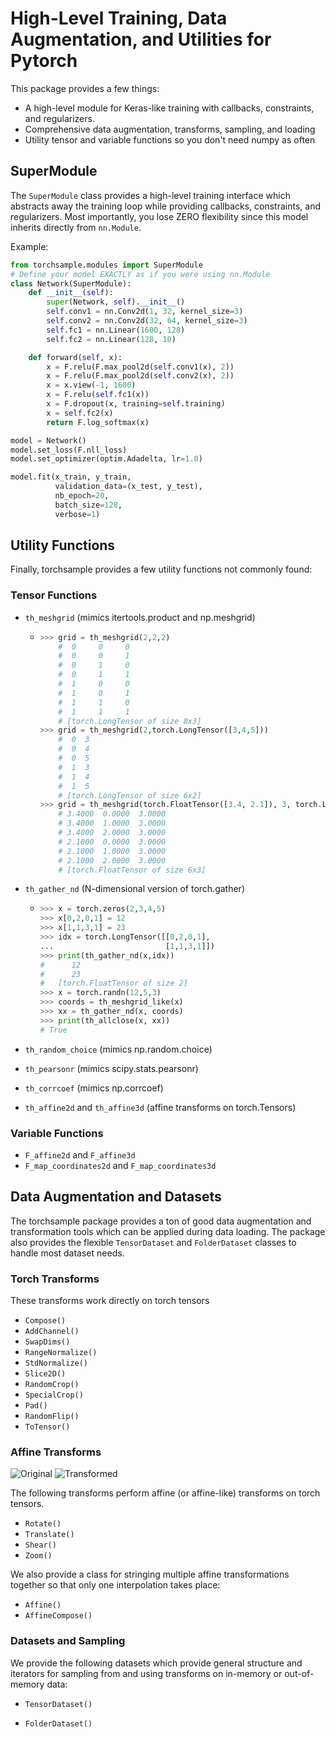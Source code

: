 # High-Level Training, Data Augmentation, and Utilities for Pytorch

This package provides a few things:
- A high-level module for Keras-like training with callbacks, constraints, and regularizers.
- Comprehensive data augmentation, transforms, sampling, and loading
- Utility tensor and variable functions so you don't need numpy as often

## SuperModule
The `SuperModule` class provides a high-level training interface which abstracts
away the training loop while providing callbacks, constraints, and regularizers. 
Most importantly, you lose ZERO flexibility since this model inherits directly
from `nn.Module`.

Example:
```python
from torchsample.modules import SuperModule
# Define your model EXACTLY as if you were using nn.Module
class Network(SuperModule):
    def __init__(self):
        super(Network, self).__init__()
        self.conv1 = nn.Conv2d(1, 32, kernel_size=3)
        self.conv2 = nn.Conv2d(32, 64, kernel_size=3)
        self.fc1 = nn.Linear(1600, 128)
        self.fc2 = nn.Linear(128, 10)

    def forward(self, x):
        x = F.relu(F.max_pool2d(self.conv1(x), 2))
        x = F.relu(F.max_pool2d(self.conv2(x), 2))
        x = x.view(-1, 1600)
        x = F.relu(self.fc1(x))
        x = F.dropout(x, training=self.training)
        x = self.fc2(x)
        return F.log_softmax(x)

model = Network()
model.set_loss(F.nll_loss)
model.set_optimizer(optim.Adadelta, lr=1.0)

model.fit(x_train, y_train, 
          validation_data=(x_test, y_test),
          nb_epoch=20, 
          batch_size=128,
          verbose=1)
```

## Utility Functions
Finally, torchsample provides a few utility functions not commonly found:

### Tensor Functions
- `th_meshgrid` (mimics itertools.product and np.meshgrid)

  - ```python
    >>> grid = th_meshgrid(2,2,2)
        #  0     0     0
        #  0     0     1
        #  0     1     0
        #  0     1     1
        #  1     0     0
        #  1     0     1
        #  1     1     0
        #  1     1     1
        # [torch.LongTensor of size 8x3]
    >>> grid = th_meshgrid(2,torch.LongTensor([3,4,5]))
        #  0  3
        #  0  4
        #  0  5
        #  1  3
        #  1  4
        #  1  5
        # [torch.LongTensor of size 6x2]
    >>> grid = th_meshgrid(torch.FloatTensor([3.4, 2.1]), 3, torch.LongTensor([3]))         
        # 3.4000  0.0000  3.0000
        # 3.4000  1.0000  3.0000
        # 3.4000  2.0000  3.0000
        # 2.1000  0.0000  3.0000
        # 2.1000  1.0000  3.0000
        # 2.1000  2.0000  3.0000
        # [torch.FloatTensor of size 6x3]
    ```

- `th_gather_nd` (N-dimensional version of torch.gather)

  - ```python
    >>> x = torch.zeros(2,3,4,5)
    >>> x[0,2,0,1] = 12
    >>> x[1,1,3,1] = 23
    >>> idx = torch.LongTensor([[0,2,0,1],
    ...                         [1,1,3,1]])
    >>> print(th_gather_nd(x,idx))
    #      12
    #      23
    #   [torch.FloatTensor of size 2]
    >>> x = torch.randn(12,5,3)
    >>> coords = th_meshgrid_like(x)
    >>> xx = th_gather_nd(x, coords)
    >>> print(th_allclose(x, xx))
    # True
    ```
- `th_random_choice` (mimics np.random.choice)
- `th_pearsonr` (mimics scipy.stats.pearsonr)
- `th_corrcoef` (mimics np.corrcoef)
- `th_affine2d` and `th_affine3d` (affine transforms on torch.Tensors)

### Variable Functions
- `F_affine2d` and `F_affine3d`
- `F_map_coordinates2d` and `F_map_coordinates3d`

## Data Augmentation and Datasets
The torchsample package provides a ton of good data augmentation and transformation
tools which can be applied during data loading. The package also provides the flexible
`TensorDataset` and `FolderDataset` classes to handle most dataset needs.

### Torch Transforms
These transforms work directly on torch tensors

- `Compose()` 
- `AddChannel()`
- `SwapDims()` 
- `RangeNormalize()` 
- `StdNormalize()` 
- `Slice2D()` 
- `RandomCrop()` 
- `SpecialCrop()` 
- `Pad()` 
- `RandomFlip()` 
- `ToTensor()` 

### Affine Transforms
![Original](https://github.com/ncullen93/torchsample/blob/master/examples/imgs/orig1.png "Original") ![Transformed](https://github.com/ncullen93/torchsample/blob/master/examples/imgs/tform1.png "Transformed")

The following transforms perform affine (or affine-like) transforms on torch tensors. 

- `Rotate()` 
- `Translate()` 
- `Shear()` 
- `Zoom()` 

We also provide a class for stringing multiple affine transformations together so that only one interpolation takes place:

- `Affine()` 
- `AffineCompose()` 

### Datasets and Sampling
We provide the following datasets which provide general structure and iterators for sampling from and using transforms on in-memory or out-of-memory data:

- `TensorDataset()` 

- `FolderDataset()` 

